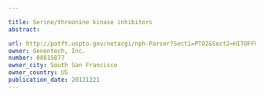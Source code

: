 ```yaml
---

title: Serine/threonine kinase inhibitors
abstract: 

url: http://patft.uspto.gov/netacgi/nph-Parser?Sect1=PTO2&Sect2=HITOFF&p=1&u=%2Fnetahtml%2FPTO%2Fsearch-adv.htm&r=1&f=G&l=50&d=PALL&S1=08815877&OS=08815877&RS=08815877
owner: Genentech, Inc.
number: 08815877
owner_city: South San Francisco
owner_country: US
publication_date: 20121221
---
```

